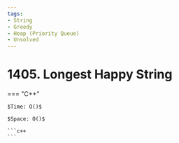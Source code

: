 ```yaml
---
tags:
- String
- Greedy
- Heap (Priority Queue)
- Unsolved
---
```



# 1405. Longest Happy String

=== "C++"

    $Time: O()$

    $Space: O()$

    ```c++
    ```